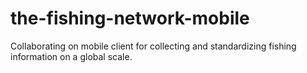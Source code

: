 # the-fishing-network-mobile
Collaborating on mobile client for collecting and standardizing fishing information on a global scale.
